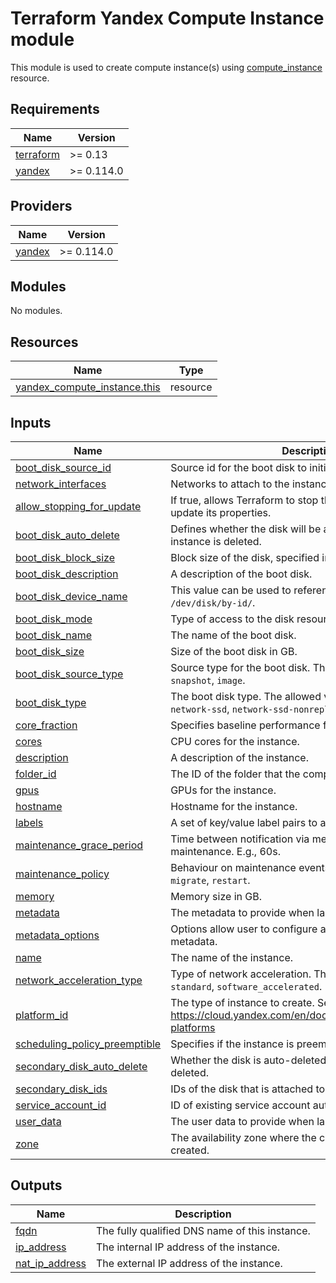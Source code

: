 # Terraform Yandex Compute Instance module

This module is used to create compute instance(s) using [compute_instance](https://registry.terraform.io/providers/yandex-cloud/yandex/latest/docs/resources/compute_instance) resource.

<!-- BEGINNING OF PRE-COMMIT-TERRAFORM DOCS HOOK -->
## Requirements

| Name | Version |
|------|---------|
| <a name="requirement_terraform"></a> [terraform](#requirement\_terraform) | >= 0.13 |
| <a name="requirement_yandex"></a> [yandex](#requirement\_yandex) | >= 0.114.0 |

## Providers

| Name | Version |
|------|---------|
| <a name="provider_yandex"></a> [yandex](#provider\_yandex) | >= 0.114.0 |

## Modules

No modules.

## Resources

| Name | Type |
|------|------|
| [yandex_compute_instance.this](https://registry.terraform.io/providers/yandex-cloud/yandex/latest/docs/resources/compute_instance) | resource |

## Inputs

| Name | Description | Type | Default | Required |
|------|-------------|------|---------|:--------:|
| <a name="input_boot_disk_source_id"></a> [boot\_disk\_source\_id](#input\_boot\_disk\_source\_id) | Source id for the boot disk to initialize from. | `string` | n/a | yes |
| <a name="input_network_interfaces"></a> [network\_interfaces](#input\_network\_interfaces) | Networks to attach to the instance. | `list(any)` | n/a | yes |
| <a name="input_allow_stopping_for_update"></a> [allow\_stopping\_for\_update](#input\_allow\_stopping\_for\_update) | If true, allows Terraform to stop the instance in order to update its properties. | `bool` | `true` | no |
| <a name="input_boot_disk_auto_delete"></a> [boot\_disk\_auto\_delete](#input\_boot\_disk\_auto\_delete) | Defines whether the disk will be auto-deleted when the instance is deleted. | `bool` | `true` | no |
| <a name="input_boot_disk_block_size"></a> [boot\_disk\_block\_size](#input\_boot\_disk\_block\_size) | Block size of the disk, specified in bytes. | `number` | `4096` | no |
| <a name="input_boot_disk_description"></a> [boot\_disk\_description](#input\_boot\_disk\_description) | A description of the boot disk. | `string` | `null` | no |
| <a name="input_boot_disk_device_name"></a> [boot\_disk\_device\_name](#input\_boot\_disk\_device\_name) | This value can be used to reference the device under `/dev/disk/by-id/`. | `string` | `null` | no |
| <a name="input_boot_disk_mode"></a> [boot\_disk\_mode](#input\_boot\_disk\_mode) | Type of access to the disk resource. | `string` | `null` | no |
| <a name="input_boot_disk_name"></a> [boot\_disk\_name](#input\_boot\_disk\_name) | The name of the boot disk. | `string` | `null` | no |
| <a name="input_boot_disk_size"></a> [boot\_disk\_size](#input\_boot\_disk\_size) | Size of the boot disk in GB. | `number` | `null` | no |
| <a name="input_boot_disk_source_type"></a> [boot\_disk\_source\_type](#input\_boot\_disk\_source\_type) | Source type for the boot disk. The allowed values are `disk`, `snapshot`, `image`. | `string` | `"image"` | no |
| <a name="input_boot_disk_type"></a> [boot\_disk\_type](#input\_boot\_disk\_type) | The boot disk type. The allowed values are `network-hdd`, `network-ssd`, `network-ssd-nonreplicated`. | `string` | `null` | no |
| <a name="input_core_fraction"></a> [core\_fraction](#input\_core\_fraction) | Specifies baseline performance for a core as a percent. | `number` | `100` | no |
| <a name="input_cores"></a> [cores](#input\_cores) | CPU cores for the instance. | `number` | `2` | no |
| <a name="input_description"></a> [description](#input\_description) | A description of the instance. | `string` | `null` | no |
| <a name="input_folder_id"></a> [folder\_id](#input\_folder\_id) | The ID of the folder that the compute instance belongs to. | `string` | `null` | no |
| <a name="input_gpus"></a> [gpus](#input\_gpus) | GPUs for the instance. | `number` | `null` | no |
| <a name="input_hostname"></a> [hostname](#input\_hostname) | Hostname for the instance. | `string` | `null` | no |
| <a name="input_labels"></a> [labels](#input\_labels) | A set of key/value label pairs to assign to the instance. | `map(string)` | `{}` | no |
| <a name="input_maintenance_grace_period"></a> [maintenance\_grace\_period](#input\_maintenance\_grace\_period) | Time between notification via metadata service and maintenance. E.g., 60s. | `string` | `null` | no |
| <a name="input_maintenance_policy"></a> [maintenance\_policy](#input\_maintenance\_policy) | Behaviour on maintenance events. Values: `unspecified`, `migrate`, `restart`. | `string` | `null` | no |
| <a name="input_memory"></a> [memory](#input\_memory) | Memory size in GB. | `number` | `2` | no |
| <a name="input_metadata"></a> [metadata](#input\_metadata) | The metadata to provide when launching the instance. | `map(string)` | `{}` | no |
| <a name="input_metadata_options"></a> [metadata\_options](#input\_metadata\_options) | Options allow user to configure access to instance's metadata. | `map(string)` | `{}` | no |
| <a name="input_name"></a> [name](#input\_name) | The name of the instance. | `string` | `null` | no |
| <a name="input_network_acceleration_type"></a> [network\_acceleration\_type](#input\_network\_acceleration\_type) | Type of network acceleration. The allowed values are `standard`, `software_accelerated`. | `string` | `"standard"` | no |
| <a name="input_platform_id"></a> [platform\_id](#input\_platform\_id) | The type of instance to create. See official documentation https://cloud.yandex.com/en/docs/compute/concepts/vm-platforms | `string` | `"standard-v3"` | no |
| <a name="input_scheduling_policy_preemptible"></a> [scheduling\_policy\_preemptible](#input\_scheduling\_policy\_preemptible) | Specifies if the instance is preemptible. | `bool` | `false` | no |
| <a name="input_secondary_disk_auto_delete"></a> [secondary\_disk\_auto\_delete](#input\_secondary\_disk\_auto\_delete) | Whether the disk is auto-deleted when the instance is deleted. | `bool` | `false` | no |
| <a name="input_secondary_disk_ids"></a> [secondary\_disk\_ids](#input\_secondary\_disk\_ids) | IDs of the disk that is attached to the instance. | `list(string)` | `null` | no |
| <a name="input_service_account_id"></a> [service\_account\_id](#input\_service\_account\_id) | ID of existing service account authorized for this instance. | `string` | `null` | no |
| <a name="input_user_data"></a> [user\_data](#input\_user\_data) | The user data to provide when launching the instance. | `string` | `null` | no |
| <a name="input_zone"></a> [zone](#input\_zone) | The availability zone where the compute instance will be created. | `string` | `null` | no |

## Outputs

| Name | Description |
|------|-------------|
| <a name="output_fqdn"></a> [fqdn](#output\_fqdn) | The fully qualified DNS name of this instance. |
| <a name="output_ip_address"></a> [ip\_address](#output\_ip\_address) | The internal IP address of the instance. |
| <a name="output_nat_ip_address"></a> [nat\_ip\_address](#output\_nat\_ip\_address) | The external IP address of the instance. |
<!-- END OF PRE-COMMIT-TERRAFORM DOCS HOOK -->
